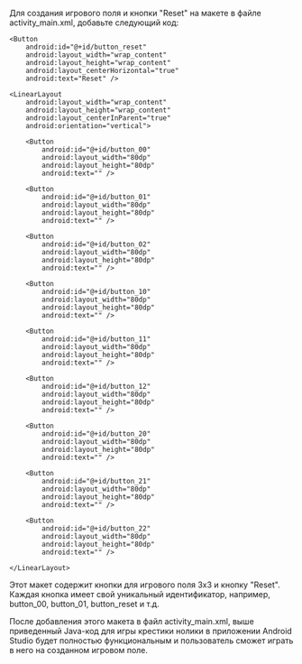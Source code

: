 Для создания игрового поля и кнопки "Reset" на макете в файле activity_main.xml, добавьте следующий код:

<?xml version="1.0" encoding="utf-8"?>
<RelativeLayout xmlns:android="http://schemas.android.com/apk/res/android"
    xmlns:tools="http://schemas.android.com/tools"
    android:layout_width="match_parent"
    android:layout_height="match_parent"
    android:padding="16dp"
    tools:context=".MainActivity">

    <Button
        android:id="@+id/button_reset"
        android:layout_width="wrap_content"
        android:layout_height="wrap_content"
        android:layout_centerHorizontal="true"
        android:text="Reset" />

    <LinearLayout
        android:layout_width="wrap_content"
        android:layout_height="wrap_content"
        android:layout_centerInParent="true"
        android:orientation="vertical">

        <Button
            android:id="@+id/button_00"
            android:layout_width="80dp"
            android:layout_height="80dp"
            android:text="" />

        <Button
            android:id="@+id/button_01"
            android:layout_width="80dp"
            android:layout_height="80dp"
            android:text="" />

        <Button
            android:id="@+id/button_02"
            android:layout_width="80dp"
            android:layout_height="80dp"
            android:text="" />

        <Button
            android:id="@+id/button_10"
            android:layout_width="80dp"
            android:layout_height="80dp"
            android:text="" />

        <Button
            android:id="@+id/button_11"
            android:layout_width="80dp"
            android:layout_height="80dp"
            android:text="" />

        <Button
            android:id="@+id/button_12"
            android:layout_width="80dp"
            android:layout_height="80dp"
            android:text="" />

        <Button
            android:id="@+id/button_20"
            android:layout_width="80dp"
            android:layout_height="80dp"
            android:text="" />

        <Button
            android:id="@+id/button_21"
            android:layout_width="80dp"
            android:layout_height="80dp"
            android:text="" />

        <Button
            android:id="@+id/button_22"
            android:layout_width="80dp"
            android:layout_height="80dp"
            android:text="" />
        
    </LinearLayout>

</RelativeLayout>


Этот макет содержит кнопки для игрового поля 3x3 и кнопку "Reset". Каждая кнопка имеет свой уникальный идентификатор, например, button_00, button_01, button_reset и т.д.

После добавления этого макета в файл activity_main.xml, выше приведенный Java-код для игры крестики нолики в приложении Android Studio будет полностью функциональным и пользователь сможет играть в него на созданном игровом поле.
